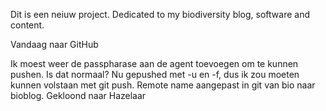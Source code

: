Dit is een neiuw project. Dedicated to my biodiversity blog, software and content.

Vandaag naar GitHub

Ik moest weer de passpharase aan de agent toevoegen om te kunnen pushen.
Is dat normaal? Nu gepushed met -u en -f, dus ik zou moeten kunnen
volstaan met git push.
Remote name aangepast in git van bio naar bioblog.
Gekloond naar Hazelaar
